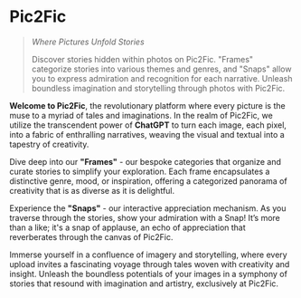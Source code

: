 # Pic2Fic

> _Where Pictures Unfold Stories_
>
> Discover stories hidden within photos on Pic2Fic. "Frames" categorize stories into various themes and genres, and "Snaps" allow you to express admiration and recognition for each narrative. Unleash boundless imagination and storytelling through photos with Pic2Fic.

**Welcome to Pic2Fic**, the revolutionary platform where every picture is the muse to a myriad of tales and imaginations. In the realm of Pic2Fic, we utilize the transcendent power of **ChatGPT** to turn each image, each pixel, into a fabric of enthralling narratives, weaving the visual and textual into a tapestry of creativity.

Dive deep into our **"Frames"** - our bespoke categories that organize and curate stories to simplify your exploration. Each frame encapsulates a distinctive genre, mood, or inspiration, offering a categorized panorama of creativity that is as diverse as it is delightful.

Experience the **"Snaps"** - our interactive appreciation mechanism. As you traverse through the stories, show your admiration with a Snap! It’s more than a like; it's a snap of applause, an echo of appreciation that reverberates through the canvas of Pic2Fic.

Immerse yourself in a confluence of imagery and storytelling, where every upload invites a fascinating voyage through tales woven with creativity and insight. Unleash the boundless potentials of your images in a symphony of stories that resound with imagination and artistry, exclusively at Pic2Fic.
